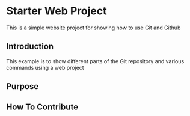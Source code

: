 # Starter Web Project

This is a simple website project for 
showing how to use Git and Github

## Introduction

This example is to show different parts of the Git repository and various commands 
using a web project

## Purpose

## How To Contribute
